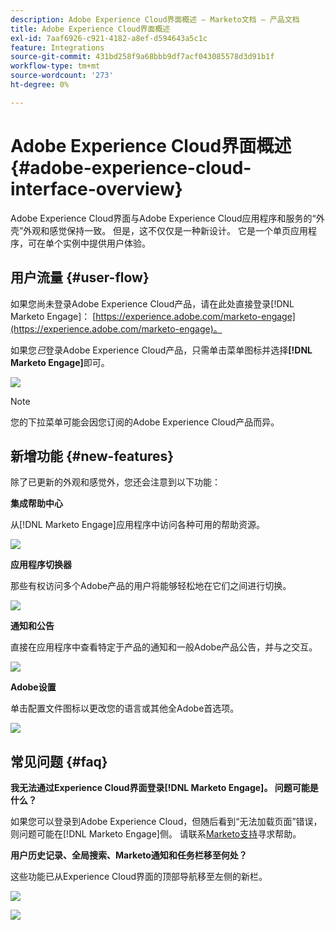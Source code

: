 ```yaml
---
description: Adobe Experience Cloud界面概述 — Marketo文档 — 产品文档
title: Adobe Experience Cloud界面概述
exl-id: 7aaf6926-c921-4182-a8ef-d594643a5c1c
feature: Integrations
source-git-commit: 431bd258f9a68bbb9df7acf043085578d3d91b1f
workflow-type: tm+mt
source-wordcount: '273'
ht-degree: 0%

---
```


# Adobe Experience Cloud界面概述 {#adobe-experience-cloud-interface-overview}

Adobe Experience Cloud界面与Adobe Experience Cloud应用程序和服务的“外壳”外观和感觉保持一致。 但是，这不仅仅是一种新设计。 它是一个单页应用程序，可在单个实例中提供用户体验。

## 用户流量 {#user-flow}

如果您尚未登录Adobe Experience Cloud产品，请在此处直接登录[!DNL Marketo Engage]： [https://experience.adobe.com/marketo-engage](https://experience.adobe.com/marketo-engage)。

如果您&#x200B;_已_&#x200B;登录Adobe Experience Cloud产品，只需单击菜单图标并选择&#x200B;**[!DNL Marketo Engage]**&#x200B;即可。

![](assets/unified-shell-overview-1.png)

>[!NOTE]
>
>您的下拉菜单可能会因您订阅的Adobe Experience Cloud产品而异。

## 新增功能 {#new-features}

除了已更新的外观和感觉外，您还会注意到以下功能：

**集成帮助中心**

从[!DNL Marketo Engage]应用程序中访问各种可用的帮助资源。

![](assets/unified-shell-overview-2.png)

**应用程序切换器**

那些有权访问多个Adobe产品的用户将能够轻松地在它们之间进行切换。

![](assets/unified-shell-overview-3.png)

**通知和公告**

直接在应用程序中查看特定于产品的通知和一般Adobe产品公告，并与之交互。

![](assets/unified-shell-overview-4.png)

**Adobe设置**

单击配置文件图标以更改您的语言或其他全Adobe首选项。

![](assets/unified-shell-overview-5.png)

## 常见问题 {#faq}

**我无法通过Experience Cloud界面登录[!DNL Marketo Engage]。 问题可能是什么？**

如果您可以登录到Adobe Experience Cloud，但随后看到“无法加载页面”错误，则问题可能在[!DNL Marketo Engage]侧。 请联系[Marketo支持](https://nation.marketo.com/t5/support/ct-p/Support)寻求帮助。

**用户历史记录、全局搜索、Marketo通知和任务栏移至何处？**

这些功能已从Experience Cloud界面的顶部导航移至左侧的新栏。

![](assets/unified-shell-overview-6.png)

![](assets/unified-shell-overview-7.png)
